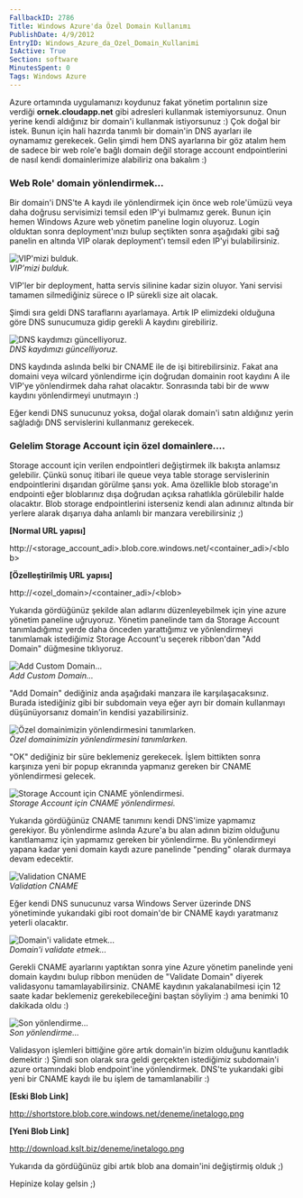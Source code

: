```yaml
---
FallbackID: 2786
Title: Windows Azure'da Özel Domain Kullanımı
PublishDate: 4/9/2012
EntryID: Windows_Azure_da_Ozel_Domain_Kullanimi
IsActive: True
Section: software
MinutesSpent: 0
Tags: Windows Azure
---
```

Azure ortamında uygulamanızı koydunuz fakat yönetim portalının size
verdiği **ornek.cloudapp.net** gibi adresleri kullanmak istemiyorsunuz.
Onun yerine kendi aldığınız bir domain'i kullanmak istiyorsunuz :) Çok
doğal bir istek. Bunun için hali hazırda tanımlı bir domain'in DNS
ayarları ile oynamamız gerekecek. Gelin şimdi hem DNS ayarlarına bir göz
atalım hem de sadece bir web role'e bağlı domain değil storage account
endpointlerini de nasıl kendi domainlerimize alabiliriz ona bakalım :)

### Web Role' domain yönlendirmek...

Bir domain'i DNS'te A kaydı ile yönlendirmek için önce web role'ümüzü
veya daha doğrusu servisimizi temsil eden IP'yi bulmamız gerek. Bunun
için hemen Windows Azure web yönetim paneline login oluyoruz. Login
olduktan sonra deployment'ınızı bulup seçtikten sonra aşağıdaki gibi sağ
panelin en altında VIP olarak deployment'ı temsil eden IP'yi
bulabilirsiniz.

![VIP'mizi bulduk.](http://cdn.daron.yondem.com/assets/2786/domain.png)\
*VIP'mizi bulduk.*

VIP'ler bir deployment, hatta servis silinine kadar sizin oluyor. Yani
servisi tamamen silmediğiniz sürece o IP sürekli size ait olacak.

Şimdi sıra geldi DNS taraflarını ayarlamaya. Artık IP elimizdeki
olduğuna göre DNS sunucumuza gidip gerekli A kaydını girebiliriz.

![DNS kaydımızı
güncelliyoruz.](http://cdn.daron.yondem.com/assets/2786/domain2.png)\
*DNS kaydımızı güncelliyoruz.*

DNS kaydında aslında belki bir CNAME ile de işi bitirebilirsiniz. Fakat
ana domaini veya wilcard yönlendirme için doğrudan domainin root kaydını
A ile VIP'ye yönlendirmek daha rahat olacaktır. Sonrasında tabi bir de
www kaydını yönlendirmeyi unutmayın :)

Eğer kendi DNS sunucunuz yoksa, doğal olarak domain'i satın aldığınız
yerin sağladığı DNS servislerini kullanmanız gerekecek.

### Gelelim Storage Account için özel domainlere....

Storage account için verilen endpointleri değiştirmek ilk bakışta
anlamsız gelebilir. Çünkü sonuç itibari ile queue veya table storage
servislerinin endpointlerini dışarıdan görülme şansı yok. Ama özellikle
blob storage'ın endpointi eğer bloblarınız dışa doğrudan açıksa
rahatlıkla görülebilir halde olacaktır. Blob storage endpointlerini
isterseniz kendi alan adınınız altında bir yerlere alarak dışarıya daha
anlamlı bir manzara verebilirsiniz ;)

**[Normal URL yapısı]**

http://\<storage\_account\_adi\>.blob.core.windows.net/\<container\_adi\>/\<blob\>

**[Özelleştirilmiş URL yapısı]**

http://\<ozel\_domain\>/\<container\_adi\>/\<blob\>

Yukarıda gördüğünüz şekilde alan adlarını düzenleyebilmek için yine
azure yönetim paneline uğruyoruz. Yönetim panelinde tam da Storage
Account tanımladığımız yerde daha önceden yarattığımız ve yönlendirmeyi
tanımlamak istediğimiz Storage Account'u seçerek ribbon'dan "Add Domain"
düğmesine tıklıyoruz.

![Add Custom
Domain...](http://cdn.daron.yondem.com/assets/2786/domain3.png)\
*Add Custom Domain...*

"Add Domain" dediğiniz anda aşağıdaki manzara ile karşılaşacaksınız.
Burada istediğiniz gibi bir subdomain veya eğer ayrı bir domain
kullanmayı düşünüyorsanız domain'in kendisi yazabilirsiniz.

![Özel domainimizin yönlendirmesini
tanımlarken.](http://cdn.daron.yondem.com/assets/2786/domain4.png)\
*Özel domainimizin yönlendirmesini tanımlarken.*

"OK" dediğiniz bir süre beklemeniz gerekecek. İşlem bittikten sonra
karşınıza yeni bir popup ekranında yapmanız gereken bir CNAME
yönlendirmesi gelecek.

![Storage Account için CNAME
yönlendirmesi.](http://cdn.daron.yondem.com/assets/2786/domain5.png)\
*Storage Account için CNAME yönlendirmesi.*

Yukarıda gördüğünüz CNAME tanımını kendi DNS'imize yapmamız gerekiyor.
Bu yönlendirme aslında Azure'a bu alan adının bizim olduğunu
kanıtlamamız için yapmamız gereken bir yönlendirme. Bu yönlendirmeyi
yapana kadar yeni domain kaydı azure panelinde "pending" olarak durmaya
devam edecektir.

![Validation
CNAME](http://cdn.daron.yondem.com/assets/2786/domain7.png)\
*Validation CNAME*

Eğer kendi DNS sunucunuz varsa Windows Server üzerinde DNS yönetiminde
yukarıdaki gibi root domain'de bir CNAME kaydı yaratmanız yeterli
olacaktır.

![Domain'i validate
etmek...](http://cdn.daron.yondem.com/assets/2786/domain6.png)\
*Domain'i validate etmek...*

Gerekli CNAME ayarlarını yaptıktan sonra yine Azure yönetim panelinde
yeni domain kaydını bulup ribbon menüden de "Validate Domain" diyerek
validasyonu tamamlayabilirsiniz. CNAME kaydının yakalanabilmesi için 12
saate kadar beklemeniz gerekebileceğini baştan söyliyim :) ama benimki
10 dakikada oldu :)

![Son
yönlendirme...](http://cdn.daron.yondem.com/assets/2786/domain8.png)\
*Son yönlendirme...*

Validasyon işlemleri bittiğine göre artık domain'in bizim olduğunu
kanıtladık demektir :) Şimdi son olarak sıra geldi gerçekten istediğimiz
subdomain'i azure ortamındaki blob endpoint'ine yönlendirmek. DNS'te
yukarıdaki gibi yeni bir CNAME kaydı ile bu işlem de tamamlanabilir :)

**[Eski Blob Link]**

http://shortstore.blob.core.windows.net/deneme/inetalogo.png

**[Yeni Blob Link]**

http://download.kslt.biz/deneme/inetalogo.png

Yukarıda da gördüğünüz gibi artık blob ana domain'ini değiştirmiş olduk
;)

Hepinize kolay gelsin ;)


